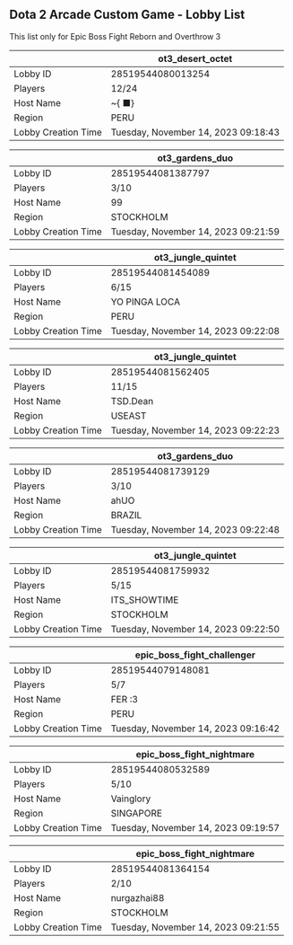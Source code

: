 ## Dota 2 Arcade Custom Game - Lobby List

This list only for Epic Boss Fight Reborn and Overthrow 3

|  | ot3_desert_octet |
| ------ | ------ |
| Lobby ID | 28519544080013254 |
| Players | 12/24 |
| Host Name | ~{ ■} |
| Region | PERU |
| Lobby Creation Time | Tuesday, November 14, 2023 09:18:43 |


|  | ot3_gardens_duo |
| ------ | ------ |
| Lobby ID | 28519544081387797 |
| Players | 3/10 |
| Host Name | 99 |
| Region | STOCKHOLM |
| Lobby Creation Time | Tuesday, November 14, 2023 09:21:59 |


|  | ot3_jungle_quintet |
| ------ | ------ |
| Lobby ID | 28519544081454089 |
| Players | 6/15 |
| Host Name | YO PINGA LOCA |
| Region | PERU |
| Lobby Creation Time | Tuesday, November 14, 2023 09:22:08 |


|  | ot3_jungle_quintet |
| ------ | ------ |
| Lobby ID | 28519544081562405 |
| Players | 11/15 |
| Host Name | TSD.Dean |
| Region | USEAST |
| Lobby Creation Time | Tuesday, November 14, 2023 09:22:23 |


|  | ot3_gardens_duo |
| ------ | ------ |
| Lobby ID | 28519544081739129 |
| Players | 3/10 |
| Host Name | ahUO |
| Region | BRAZIL |
| Lobby Creation Time | Tuesday, November 14, 2023 09:22:48 |


|  | ot3_jungle_quintet |
| ------ | ------ |
| Lobby ID | 28519544081759932 |
| Players | 5/15 |
| Host Name | ITS_SHOWTIME |
| Region | STOCKHOLM |
| Lobby Creation Time | Tuesday, November 14, 2023 09:22:50 |


|  | epic_boss_fight_challenger |
| ------ | ------ |
| Lobby ID | 28519544079148081 |
| Players | 5/7 |
| Host Name | FER :3 |
| Region | PERU |
| Lobby Creation Time | Tuesday, November 14, 2023 09:16:42 |


|  | epic_boss_fight_nightmare |
| ------ | ------ |
| Lobby ID | 28519544080532589 |
| Players | 5/10 |
| Host Name | Vainglory |
| Region | SINGAPORE |
| Lobby Creation Time | Tuesday, November 14, 2023 09:19:57 |


|  | epic_boss_fight_nightmare |
| ------ | ------ |
| Lobby ID | 28519544081364154 |
| Players | 2/10 |
| Host Name | nurgazhai88 |
| Region | STOCKHOLM |
| Lobby Creation Time | Tuesday, November 14, 2023 09:21:55 |


